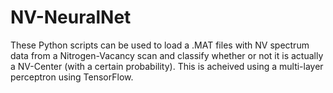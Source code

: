 # NV-NeuralNet

These Python scripts can be used to load a .MAT files with NV spectrum data from a Nitrogen-Vacancy scan and classify whether or not it is actually a NV-Center (with a certain probability). This is acheived using a multi-layer perceptron using TensorFlow.
